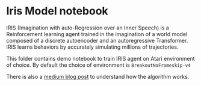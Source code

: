 # Iris Model notebook

IRIS (Imagination with auto-Regression over an Inner Speech) is a Reinforcement learning agent trained in the imagination of a world model composed of a discrete autoencoder and an autoregressive Transformer. IRIS learns behaviors by accurately simulating millions of trajectories.

This folder contains demo notebook to train IRIS agent on Atari environment of choice. By default the choice of environment is `BreakoutNoFrameskip-v4`

There is also a [medium blog post](https://medium.com/@cedric.vandelaer/paper-review-transformers-are-sample-efficient-world-models-d0f9144f9c09) to understand how the algorithm works.

